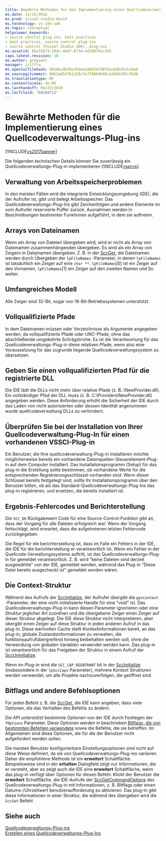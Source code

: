```yaml
---
title: Bewährte Methoden für die Implementierung eines Quellcodeverwaltungs-Plug-in | Microsoft-Dokumentation
ms.date: 11/15/2016
ms.prod: visual-studio-dev14
ms.technology: vs-ide-sdk
ms.topic: conceptual
helpviewer_keywords:
- source control plug-ins, best practices
- best practices, source control plug-ins
- source control [Visual Studio SDK], plug-ins
ms.assetid: 85e73b73-29dc-464f-8734-ed308742c435
caps.latest.revision: 18
ms.author: gregvanl
manager: jillfra
ms.openlocfilehash: 99166c8bf9a76deaa3805bfd8f5ac6db35e5c0a0
ms.sourcegitcommit: 94b3a052fb1229c7e7f8804b09c1d403385c7630
ms.translationtype: MT
ms.contentlocale: de-DE
ms.lasthandoff: 04/23/2019
ms.locfileid: "68184712"
---
```

# <a name="best-practices-for-implementing-a-source-control-plug-in"></a>Bewährte Methoden für die Implementierung eines Quellcodeverwaltungs-Plug-ins
[!INCLUDE[vs2017banner](../includes/vs2017banner.md)]

Die folgenden technischen Details können Sie zuverlässig ein Quellcodeverwaltungs-Plug-in implementieren [!INCLUDE[vsprvs](../includes/vsprvs-md.md)].  
  
## <a name="memory-management-issues"></a>Verwaltung von Arbeitsspeicherproblemen  
 In den meisten Fällen wird die integrierte Entwicklungsumgebung (IDE), die der Aufrufer ist, gibt und belegt Arbeitsspeicher. Das Quellcodeverwaltungs-Plug-Ins gibt Zeichenfolgen und andere Elemente im vom Aufrufer reservierte Puffer zurück. Ausnahmen werden in Beschreibungen bestimmter Funktionen aufgeführt, in dem sie auftreten.  
  
## <a name="arrays-of-file-names"></a>Arrays von Dateinamen  
 Wenn ein Array von Dateien übergeben wird, wird er nicht als Array von Dateinamen zusammenhängenden übergeben. Es wird als ein Array von Zeigern in Dateinamen übergeben. Z. B. in der [SccGet](../extensibility/sccget-function.md), die Dateinamen werden durch Übergeben der `lpFileNames` -Parameter, in denen `lpFileNames` ist tatsächlich ein Zeiger auf eine `char **`. `lpFileNames`[0] ist ein Zeiger auf den Vornamen, `lpFileNames`[1] ein Zeiger auf den zweiten Namen und So weiter.  
  
## <a name="large-model"></a>Umfangreiches Modell  
 Alle Zeiger sind 32-Bit, sogar von 16-Bit-Betriebssystemen unterstützt.  
  
## <a name="fully-qualified-paths"></a>Vollqualifizierte Pfade  
 In dem Dateinamen müssen oder Verzeichnisse als Argumente angegeben werden, da vollqualifizierte Pfade oder UNC-Pfade, ohne das abschließende umgekehrte Schrägstriche. Es ist die Verantwortung für das Quellcodeverwaltungs-Plug-in diese relativen Pfade, wenn also eine Voraussetzung für das zugrunde liegende Quellcodeverwaltungssystem zu übersetzen.  
  
## <a name="specify-a-fully-qualified-path-for-the-registered-dll"></a>Geben Sie einen vollqualifizierten Pfad für die registrierte DLL  
 Die IDE lädt die DLLs nicht mehr über relative Pfade (z. B..\NewProvider.dll). Ein vollständiger Pfad der DLL muss (z. B. C:\Providers\NewProvider.dll) angegeben werden. Diese Anforderung erhöht die Sicherheit der IDE durch das Laden von nicht autorisierten oder dessen Identität angenommen wurde quellcodeverwaltung DLLs zu verhindern.  
  
## <a name="check-for-an-existing-vssci-plug-in-when-you-install-your-source-control-plug-in"></a>Überprüfen Sie bei der Installation von Ihrer Quellcodeverwaltung-Plug-In für einen vorhandenen VSSCI-Plug-in  
 Ein Benutzer, die Ihre quellcodeverwaltung-Plug-in installieren möchte möglicherweise bereits ein vorhandene Datenquellen-Steuerelement-Plug-in auf dem Computer installiert. Das Installationsprogramm (Setup) für das plug-in die Erstellung sollte bestimmen, ob vorhandene Werte für die entsprechenden Registrierungsschlüssel vorhanden sind. Wenn dieser Schlüssel bereits festgelegt sind, sollte Ihr Installationsprogramm über den Benutzer bitten, ob als das Standard-Quellcodeverwaltungs-Plug-Ins das plug-in registrieren, und ersetzen, die bereits installiert ist.  
  
## <a name="error-result-codes-and-reporting"></a>Ergebnis-Fehlercodes und Berichterstellung  
 Die `SCC_OK` Rückgabewert Code für eine Source-Control-Funktion gibt an, dass der Vorgang für alle Dateien erfolgreich war. Wenn der Vorgang fehlschlägt, wird erwartet, dass die aufgetretenen letzten Fehlercode zurückgegeben.  
  
 Die Regel für die berichterstellung ist, dass im Falle ein Fehlers in der IDE, die IDE für die berichterstellung er verantwortlich ist. Wenn ein Fehler in der Quellcode-Verwaltungssystems auftritt, ist das Quellcodeverwaltungs-Plug-In für gemeldet verantwortlich. Z. B. wird "keine Dateien sind derzeit ausgewählte" von der IDE, gemeldet werden, während das Plug-in "Diese Datei bereits ausgecheckt ist" gemeldet worden wären.  
  
## <a name="the-context-structure"></a>Die Context-Struktur  
 Während des Aufrufs der [SccInitialize](../extensibility/sccinitialize-function.md), der Aufrufer übergibt die `ppvContext` -Parameter, der eine nicht initialisierte Handle für eine "void" ist. Das Quellcodeverwaltungs-Plug-in kann diesen Parameter ignorieren oder eine Struktur jeglicher Art zuordnen und die übergebene Zeiger einen Zeiger auf dieser Struktur abgelegt. Die IDE diese Struktur nicht interpretieren, aber übergibt einen Zeiger auf diese Struktur in jeden anderen Aufruf in das plug-in. Diese wertvollen Cache stellt Kontextinformationen bereit, an das plug-in, globale Zustandsinformationen zu verwalten, die funktionsaufrufübergreifend hinweg beibehalten werden soll, ohne die Verwendung von globalen Variablen verwendet werden kann. Das plug-in ist verantwortlich für das Freigeben der Struktur in einem Aufruf der [SccUninitialize](../extensibility/sccuninitialize-function.md).  
  
 Wenn im-Plug-in wird die `SCC_CAP_REENTRANT` bit in der [SccInitialize](../extensibility/sccinitialize-function.md) (insbesondere in der `lpSccCaps` Parameter), mehrere Kontext Strukturen werden verwendet, um alle Projekte nachzuverfolgen, die geöffnet sind.  
  
## <a name="bitflags-and-other-command-options"></a>Bitflags und andere Befehlsoptionen  
 Für jeden Befehl z. B. die [SccGet](../extensibility/sccget-function.md), die IDE kann angeben, dass viele Optionen, die das Verhalten des Befehls zu ändern.  
  
 Die API unterstützt bestimmte Optionen von der IDE durch Festlegen der `fOptions` Parameter. Diese Optionen werden in beschrieben [Bitflags, die von bestimmten Befehlen verwendete](../extensibility/bitflags-used-by-specific-commands.md) sowie die Befehle, die sie betreffen. Im Allgemeinen sind diese Optionen, die für die der Benutzer nicht aufgefordert werden sollen.  
  
 Die meisten Benutzer konfigurierbare Einstellungsoptionen sind nicht auf diese Weise definiert, da sie von Quellcodeverwaltungs-Plug-ins variieren. Daher die empfohlene Methode ist ein **erweitert** Schaltfläche. Beispielsweise sind in der **erhalten** Dialogfeld zeigt nur Informationen, die er versteht, aber es zeigt auch die IDE eine **erweitert** Schaltfläche, wenn das plug-in verfügt über Optionen für diesen Befehl. Klickt der Benutzer die **erweitert** Schaltfläche, die IDE-Aufrufe der [SccGetCommandOptions](../extensibility/sccgetcommandoptions-function.md) das Quellcodeverwaltungs-Plug-in mit Informationen, z. B. Bitflags oder einen Datums-/Uhrzeitwert benutzeraufforderung zu aktivieren. Das plug-in gibt diese Informationen in einer Struktur, die während des übergeben wird die `SccGet` Befehl.  
  
## <a name="see-also"></a>Siehe auch  
 [Quellcodeverwaltungs-Plug-ins](../extensibility/source-control-plug-ins.md)   
 [Erstellen eines Quellcodeverwaltungs-Plug-Ins](../extensibility/internals/creating-a-source-control-plug-in.md)
